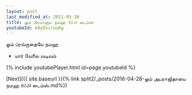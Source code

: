 ```yaml
---
layout: post
last_modified_at: 2021-03-30
title: ஓம் பிரமானாய நமஹ ௧௦௮ டைம்ஸ்
youtubeId: e8yDvirouKg
---
```

 
 
 ஓம் ப்ரவ்ருதையே நமஹ  
 
 -  யார் வேலை வடிவம் 
 
  
 
  
 
 
 
 
 
 


{% include youtubePlayer.html id=page.youtubeId %}
 
[Next]({{ site.baseurl }}{% link  split2/_posts/2016-04-28-ஓம் அபராஜிதாயை நமஹ ௧௦௮ டைம்ஸ்.md%})
 

